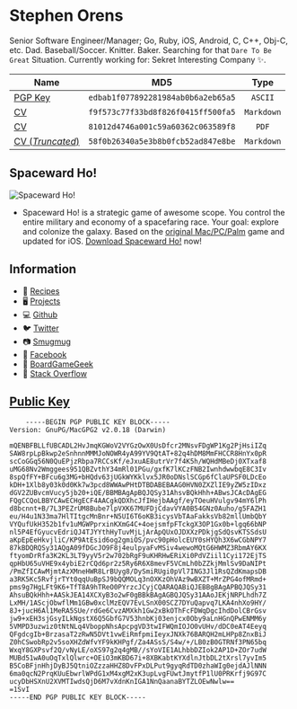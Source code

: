 # Stephen Orens

Senior Software Engineer/Manager; Go, Ruby, iOS, Android, C, C++, Obj-C, etc. Dad. Baseball/Soccer. Knitter. Baker. Searching for that `Dare To Be Great` Situation. Currently working for: Sekret Interesting Company ✨.

|    Name      |             MD5                  |   Type   |
|--------------|:--------------------------------:|:--------:|
|[PGP Key](KEY.txt)|`edbab1f077892281984ab0b6a2eb65a5`|`ASCII`|
|[CV](ORENS.md)|`f9f573c77f33bd8f826f0415ff500fa5`|`Markdown`|
|[CV](ORENS.pdf)|`81012d4746a001c59a60362c063589f8`|`PDF`|
|[CV (<em>Truncated</em>)](ORENS_SM.md)|`58f0b26340a5e3b8b0fcb52ad847e8be`|`Markdown`|

## Spaceward Ho!

![Spaceward Ho!](https://upload.wikimedia.org/wikipedia/en/2/2c/Spaceward_Ho%21.jpg)

* Spaceward Ho! is a strategic game of awesome scope. You control the entire military and economy of a spacefaring race. Your goal: explore and colonize the galaxy. Based on the [original Mac/PC/Palm](https://en.wikipedia.org/wiki/Spaceward_Ho!) game and updated for iOS. [Download Spaceward Ho!](http://bit.ly/spaceward_ho_a) now!

## Information

* 🍪 [Recipes](https://github.com/sorens/recipes)
* 🖥️ [Projects](https://sorens.github.io/)
* 💻 [Github](https://github.com/sorens)
* 🐦 [Twitter](https://twitter.com/skorens)
* 📷 [Smugmug](https://skorens.smugmug.com)
* 🤮 [Facebook](https://www.facebook.com/skorens)
* 🎲 [BoardGameGeek](https://boardgamegeek.com/collection/user/skorens?own=1&subtype=boardgame&ff=1)
* 👾 [Stack Overflow](https://stackoverflow.com/users/349423/sorens)

## [Public Key](KEY.txt)

```
    -----BEGIN PGP PUBLIC KEY BLOCK-----
Version: GnuPG/MacGPG2 v2.0.18 (Darwin)

mQENBFBLLfUBCADL2HvJmqKGWoV2VYGzOwX0UsDfcr2MNsvFDgWP1Kg2PjHsiIZq
SAW8rpLpBkwp2eSnhnnMMMJoNOWR4yA99YV9QtAT+82q4hDM8MmFHCCR8HnYx0pR
scCoGGq56N0QuEPjzRbpa7RCCsKf/eJxuAE8utrVr7f4K5h/WQHdMBeDj0XTxaf8
uMG68Nv2Wmggees951QBZvthY34mRl01PGu/gxfK7lKCzFNB2IwnhdwwbqE8C3Iv
8spQfFY+BFcu6g3MG+bHQdv63jUGkWYKklvx5JR0oDNslSCGp6fClaUPSF0LDcEo
kDH+1Xlb8y03k0d0Kk7w3pcd8WWAwPHtDTBDABEBAAG0HVN0ZXZlIE9yZW5zIDxz
dGV2ZUBvcmVucy5jb20+iQE/BBMBAgApBQJQSy31AhsvBQkHhh+ABwsJCAcDAgEG
FQgCCQoLBBYCAwECHgECF4AACgkQDXhcJfIHejbAAgf/eyTOeuHVulgv94mY6lPh
d8bcnnt+B/7L3PEZrUM8Bube7lpVXK67MUFDjCdavVYA0B54GNz0Auho/g5FAZH1
eu/H4u1N33ma7HlTItgcMnBnr+N5UI6T6oKB3icysVbTAaFakksVb82mllUmbQbY
VYQufUkH352b1fv1uMGWPprxinKXmG4C+4oejsmfpFTckgX3OP1Gx0b+lgq66bNP
nl5P4EfGyucvEdriQJ4TJYYthHyTuvMjLjArApQUxOJDXXzPDkjgSdQsvKTSSdsU
aKpEpEeHkvjliC/KP9AtEsid6og2gmiOS/pvc90pHolcEUY0sHYQh3X6wCGbNPY7
87kBDQRQSy31AQgA09fDGcJO9F8j4eulpyaFvMSiv4wewoMQtG6HWMZ3RbmAY6KX
ftyomDrRfa3K2KL3LT9yyV5r2w702bRgF9uKHRHwERiXi0PdVZiil1Cyi172EjTS
qpHbU65uVHE9x4ybiE2rCQd6pr2z5Ry6R6X8mevF5VCmLh0bZZkjMmlSv9DaNIPt
/PmZfICAwMjmtAzXMneHWR8LrBUyg8/DySmiRUgi0pVl7ING3Jl1RsQZdKmapsDB
a3RK5Kc5RvfjrTYt0qqUuBpSJ9bQQMOLq3nOXKzOhVAz9wBXZT+MrZPG4ofMRmd+
pms9g7HgLFt9K6+TfT8A9hTReO0PYrzcJCyjCQARAQABiQJEBBgBAgAPBQJQSy31
AhsuBQkHhh+AASkJEA14XCXyB3o2wF0gBBkBAgAGBQJQSy31AAoJEKjNRPLhdh7Z
LxMH/1AScjObwflMm1GBw0xclMzEQV7EvLSnX00SCZ7DYuQapvq7LKA4nhXo9HY/
8J+jucH6Al1MeRA5SUe/rdGe6CvzAMXkh1Gw2xBkOThFcFDWqDgcIhdDolCBrGsv
jw9+xEH3sjGsyILkNgstX6Q5GbfG7V53hnbKj03enjcx0Oby9aLnHGnQPwENMM6y
5VMPD3uzwiz0tNtNLq4VboppNhsApcpgVD3twIFWQmIOJO0vUHv/dDC0eAT4Eeyq
QFgdcgIb+BrzasaT2zRwN5DVt1vwEiRmfpmiIeyxJNXk76BARQH2mLHPp8ZnxBiJ
Z0hCSwobRp2v5soXHZdWfvYF9kKHPgf/Za4ASsS/S4w/+/LB0zB0GTRNf3PN65bq
WxqY8GXPsvf2Q/vNyLE/oXS97g2q4gMB//sYoVIE1ALhbbDZIok2AP1D+ZOr7udW
MUBd51wA0uOqTxlQlwrc+OEiO3mKBD67i+8XBKabtKYXdlnJtbDL2tXrsl7yvIm5
B5CoBFjnHhjDyBJ5QtniOZzzaHHZ8DvFPxDLPut9gyqRdTD0zhaWIg0ejdAJlNNN
6ma0qcN2PrqKUuEbwrlWPdG1xM4xgM2xK3upLvgFUwtJmytfP1lU0PRKrfj9G97C
ucyDbHSXnU2XVMTIwdsQjD6M7vXdnKnIGA1NnQaanaBYTZLOEwNwlw==
=1SvI
-----END PGP PUBLIC KEY BLOCK-----
```
